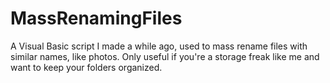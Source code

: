 # MassRenamingFiles
A Visual Basic script I made a while ago, used to mass rename files with similar names, like photos. 
Only useful if you're a storage freak like me and want to keep your folders organized.
